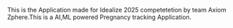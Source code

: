 This is the Application made for Idealize 2025 competetetion by team Axiom Zphere.This is a AI,ML powered Pregnancy tracking Application.
